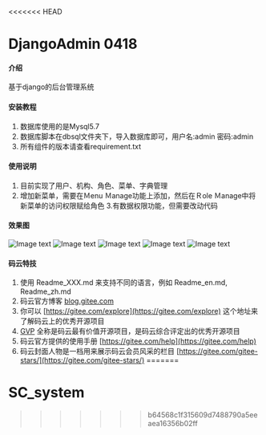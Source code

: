 <<<<<<< HEAD
# DjangoAdmin   0418

#### 介绍
基于django的后台管理系统



#### 安装教程

1.  数据库使用的是Mysql5.7
2.  数据库脚本在dbsql文件夹下，导入数据库即可，用户名:admin 密码:admin
3.  所有组件的版本请查看requirement.txt

#### 使用说明

1.  目前实现了用户、机构、角色、菜单、字典管理
2.  增加新菜单，需要在Ｍenu Ｍanage功能上添加，然后在Ｒole Ｍanage中将新菜单的访问权限赋给角色
3.有数据权限功能，但需要改动代码


#### 效果图

![Image text](https://gitee.com/xdroid_lu/Django-Admin/raw/master/admin_user.png)
![Image text](https://gitee.com/xdroid_lu/Django-Admin/raw/master/admin_dict.png)
![Image text](https://gitee.com/xdroid_lu/Django-Admin/raw/master/admin_menu.png)
![Image text](https://gitee.com/xdroid_lu/Django-Admin/raw/master/admin_role.png)
![Image text](https://gitee.com/xdroid_lu/Django-Admin/raw/master/admin_role2.png)




#### 码云特技

1.  使用 Readme\_XXX.md 来支持不同的语言，例如 Readme\_en.md, Readme\_zh.md
2.  码云官方博客 [blog.gitee.com](https://blog.gitee.com)
3.  你可以 [https://gitee.com/explore](https://gitee.com/explore) 这个地址来了解码云上的优秀开源项目
4.  [GVP](https://gitee.com/gvp) 全称是码云最有价值开源项目，是码云综合评定出的优秀开源项目
5.  码云官方提供的使用手册 [https://gitee.com/help](https://gitee.com/help)
6.  码云封面人物是一档用来展示码云会员风采的栏目 [https://gitee.com/gitee-stars/](https://gitee.com/gitee-stars/)
=======
# SC_system
>>>>>>> b64568c1f315609d7488790a5eeaea16356b02ff
